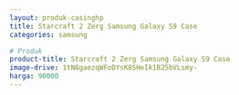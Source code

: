 ```yaml
---
layout: produk-casinghp
title: Starcraft 2 Zerg Samsung Galaxy S9 Case
categories: samsung

# Produk
product-title: Starcraft 2 Zerg Samsung Galaxy S9 Case
image-drive: 1tN8gaezqWFoDYsK8SHeIk1B25bVLsmy-
harga: 90000
---
```

